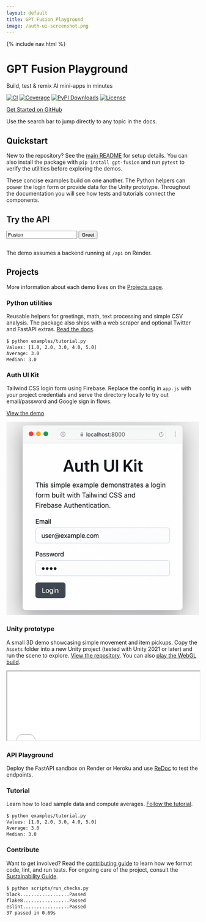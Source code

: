 ```yaml
---
layout: default
title: GPT Fusion Playground
image: /auth-ui-screenshot.png
---
```

<!--
Plan:
1. Show a short demo inside each project card for quick context.
2. Use preformatted blocks for CLI output and an iframe for the Unity preview.
3. Keep markup lightweight so existing CSS continues to work.
4. Link to pip install instructions.
-->

{% include nav.html %}

<div class="hero container">
  <h1>GPT Fusion Playground</h1>
  <p class="text-xl font-semibold">Build, test & remix AI mini-apps in minutes</p>
  <p>
    <a href="https://github.com/costasford/gpt-fusion/actions/workflows/ci.yml"><img src="https://github.com/costasford/gpt-fusion/actions/workflows/ci.yml/badge.svg" alt="CI" loading="lazy"></a>
    <a href="https://codecov.io/gh/costasford/gpt-fusion"><img src="https://codecov.io/gh/costasford/gpt-fusion/branch/main/graph/badge.svg" alt="Coverage" loading="lazy"></a>
    <a href="https://pypi.org/project/gpt-fusion/"><img src="https://img.shields.io/pypi/dm/gpt-fusion.svg" alt="PyPI Downloads" loading="lazy"></a>
    <a href="https://github.com/costasford/gpt-fusion/blob/main/LICENSE"><img src="https://img.shields.io/github/license/costasford/gpt-fusion" alt="License" loading="lazy"></a>
  </p>
  <p>
    <a href="https://github.com/costasford/gpt-fusion" class="btn">Get Started on GitHub</a>
  </p>
  <p>Use the search bar to jump directly to any topic in the docs.</p>
</div>

<section class="container">
  <h2>Quickstart</h2>
  <p>New to the repository? See the <a href="https://github.com/costasford/gpt-fusion#readme">main README</a> for setup details. You can also install the package with <code>pip install gpt-fusion</code> and run <code>pytest</code> to verify the utilities before exploring the demos.</p>
  <p>These concise examples build on one another. The Python helpers can power the login form or provide data for the Unity prototype. Throughout the documentation you will see how tests and tutorials connect the components.</p>
</section>

<section class="container">
  <h2>Try the API</h2>
  <div id="playground">
    <input id="name-input" type="text" value="Fusion" aria-label="Name">
    <button id="greet-btn">Greet</button>
    <pre id="greet-output"></pre>
  </div>
  <p>The demo assumes a backend running at <code>/api</code> on Render.</p>
</section>

<section class="container">
  <h2>Projects</h2>
  <p>More information about each demo lives on the <a href="projects.md">Projects page</a>.</p>
  <div class="projects-grid">
    <div class="project-card">
      <h3>Python utilities</h3>
      <p>Reusable helpers for greetings, math, text processing and simple CSV analysis. The package also ships with a web scraper and optional Twitter and FastAPI extras. <a href="README.md">Read the docs</a>.</p>
      <pre><code>$ python examples/tutorial.py
Values: [1.0, 2.0, 3.0, 4.0, 5.0]
Average: 3.0
Median: 3.0</code></pre>
    </div>
    <div class="project-card">
      <h3>Auth UI Kit</h3>
      <p>Tailwind CSS login form using Firebase. Replace the config in <code>app.js</code> with your project credentials and serve the directory locally to try out email/password and Google sign in flows.</p>
      <p><a href="https://github.com/costasford/gpt-fusion/tree/main/auth-ui-kit">View the demo</a></p>
      <img src="/auth-ui-screenshot.png" alt="Auth UI screenshot" loading="lazy">
    </div>
    <div class="project-card">
      <h3>Unity prototype</h3>
      <p>A small 3D demo showcasing simple movement and item pickups. Copy the <code>Assets</code> folder into a new Unity project (tested with Unity&nbsp;2021 or later) and run the scene to explore. <a href="https://github.com/costasford/gpt-fusion/tree/main/unity-prototype">View the repository</a>. You can also <a href="unity-demo/">play the WebGL build</a>.</p>
      <div class="preview">
        <iframe src="unity-demo/" width="100%" height="180" allowfullscreen loading="lazy" title="Unity preview"></iframe>
      </div>
    </div>
    <div class="project-card">
      <h3>API Playground</h3>
      <p>Deploy the FastAPI sandbox on Render or Heroku and use <a href="api-playground.md">ReDoc</a> to test the endpoints.</p>
    </div>
    <div class="project-card">
      <h3>Tutorial</h3>
      <p>Learn how to load sample data and compute averages. <a href="tutorial.md">Follow the tutorial</a>.</p>
      <pre><code>$ python examples/tutorial.py
Values: [1.0, 2.0, 3.0, 4.0, 5.0]
Average: 3.0
Median: 3.0</code></pre>
    </div>
    <div class="project-card">
      <h3>Contribute</h3>
      <p>Want to get involved? Read the <a href="contributing.md">contributing guide</a> to learn how we format code, lint, and run tests. For ongoing care of the project, consult the <a href="sustainability.md">Sustainability Guide</a>.</p>
      <pre><code>$ python scripts/run_checks.py
black..................Passed
flake8.................Passed
eslint.................Passed
37 passed in 0.69s</code></pre>
    </div>
  </div>
</section>

<script src="assets/js/bundle.js"></script>
